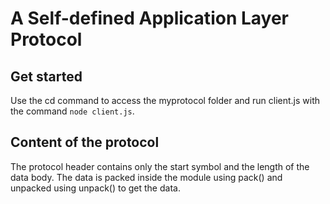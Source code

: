# A Self-defined Application Layer Protocol

## Get started
Use the cd command to access the myprotocol folder and run client.js with the command `node client.js`.

## Content of the protocol
The protocol header contains only the start symbol and the length of the data body.
The data is packed inside the module using pack() and unpacked using unpack() to get the data.